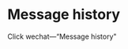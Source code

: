 # Message history

Click wechat—“Message history"















































































